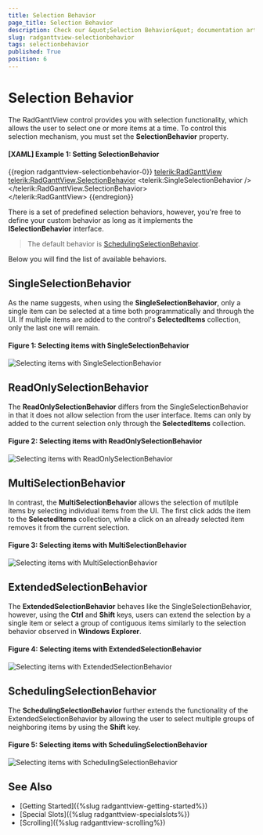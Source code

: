 ```yaml
---
title: Selection Behavior
page_title: Selection Behavior
description: Check our &quot;Selection Behavior&quot; documentation article for the RadGanttView WPF control.
slug: radganttview-selectionbehavior
tags: selectionbehavior
published: True
position: 6
---
```


# Selection Behavior

The RadGanttView control provides you with selection functionality, which allows the user to select one or more items at a time. To control this selection mechanism, you must set the **SelectionBehavior** property.

#### __[XAML] Example 1: Setting SelectionBehavior__
{{region radganttview-selectionbehavior-0}}
	<telerik:RadGanttView>
		<telerik:RadGanttView.SelectionBehavior>
			<telerik:SingleSelectionBehavior />
		</telerik:RadGanttView.SelectionBehavior>			
	</telerik:RadGanttView>
{{endregion}}

There is a set of predefined selection behaviors, however, you're free to define your custom behavior as long as it implements the **ISelectionBehavior** interface.

> The default behavior is [SchedulingSelectionBehavior](#schedulingselectionbehavior).

Below you will find the list of available behaviors.

## SingleSelectionBehavior

As the name suggests, when using the **SingleSelectionBehavior**, only a single item can be selected at a time both programmatically and through the UI. If multiple items are added to the control's **SelectedItems** collection, only the last one will remain.

#### __Figure 1: Selecting items with SingleSelectionBehavior__

![Selecting items with SingleSelectionBehavior](images/singleselectionbehavior.gif)

## ReadOnlySelectionBehavior

The **ReadOnlySelectionBehavior** differs from the SingleSelectionBehavior in that it does not allow selection from the user interface. Items can only by added to the current selection only through the **SelectedItems** collection.

#### __Figure 2: Selecting items with ReadOnlySelectionBehavior__

![Selecting items with ReadOnlySelectionBehavior](images/readonlyselectionbehavior.gif)

## MultiSelectionBehavior

In contrast, the **MultiSelectionBehavior** allows the selection of mutilple items by selecting individual items from the UI. The first click adds the item to the **SelectedItems** collection, while a click on an already selected item removes it from the current selection.

#### __Figure 3: Selecting items with MultiSelectionBehavior__

![Selecting items with MultiSelectionBehavior](images/multiselectionbehavior.gif)

## ExtendedSelectionBehavior

The **ExtendedSelectionBehavior** behaves like the SingleSelectionBehavior, however, using the **Ctrl** and **Shift** keys, users can extend the selection by a single item or select a group of contiguous items similarly to the selection behavior observed in **Windows Explorer**.

#### __Figure 4: Selecting items with ExtendedSelectionBehavior__

![Selecting items with ExtendedSelectionBehavior](images/extendedselectionbehavior.gif)

## SchedulingSelectionBehavior

The **SchedulingSelectionBehavior** further extends the functionality of the ExtendedSelectionBehavior by allowing the user to select multiple groups of neighboring items by using the **Shift** key.

#### __Figure 5: Selecting items with SchedulingSelectionBehavior__

![Selecting items with SchedulingSelectionBehavior](images/schedulingselectionbehavior.gif)

## See Also
* [Getting Started]({%slug radganttview-getting-started%})
* [Special Slots]({%slug radganttview-specialslots%})
* [Scrolling]({%slug radganttview-scrolling%})

